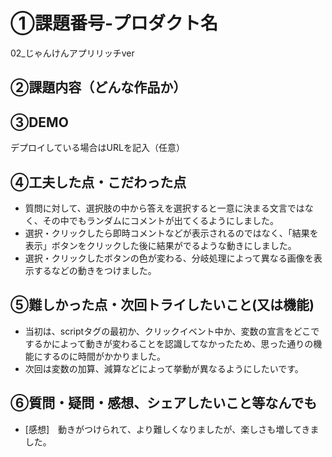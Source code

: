 
# ①課題番号-プロダクト名
02_じゃんけんアプリリッチver

## ②課題内容（どんな作品か）


## ③DEMO

デプロイしている場合はURLを記入（任意）

## ④工夫した点・こだわった点


- 質問に対して、選択肢の中から答えを選択すると一意に決まる文言ではなく、その中でもランダムにコメントが出てくるようにしました。
- 選択・クリックしたら即時コメントなどが表示されるのではなく、「結果を表示」ボタンをクリックした後に結果がでるような動きにしました。
- 選択・クリックしたボタンの色が変わる、分岐処理によって異なる画像を表示するなどの動きをつけました。
  
## ⑤難しかった点・次回トライしたいこと(又は機能)

- 当初は、scriptタグの最初か、クリックイベント中か、変数の宣言をどこでするかによって動きが変わることを認識してなかったため、思った通りの機能にするのに時間がかかりました。
- 次回は変数の加算、減算などによって挙動が異なるようにしたいです。

## ⑥質問・疑問・感想、シェアしたいこと等なんでも

- [感想]　動きがつけられて、より難しくなりましたが、楽しさも増してきました。


